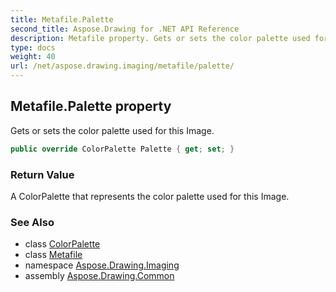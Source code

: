 ```yaml
---
title: Metafile.Palette
second_title: Aspose.Drawing for .NET API Reference
description: Metafile property. Gets or sets the color palette used for this Image
type: docs
weight: 40
url: /net/aspose.drawing.imaging/metafile/palette/
---
```

## Metafile.Palette property

Gets or sets the color palette used for this Image.

```csharp
public override ColorPalette Palette { get; set; }
```

### Return Value

A ColorPalette that represents the color palette used for this Image.

### See Also

* class [ColorPalette](../../colorpalette/)
* class [Metafile](../)
* namespace [Aspose.Drawing.Imaging](../../metafile/)
* assembly [Aspose.Drawing.Common](../../../)


